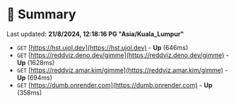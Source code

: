 # 📖 Summary
Last updated: **21/8/2024, 12:18:16 PG "Asia/Kuala_Lumpur"**

- `GET` [https://hst.ujol.dev](https://hst.ujol.dev) - **Up** (646ms)
- `GET` [https://reddviz.deno.dev/gimme](https://reddviz.deno.dev/gimme) - **Up** (1628ms)
- `GET` [https://reddviz.amar.kim/gimme](https://reddviz.amar.kim/gimme) - **Up** (694ms)
- `GET` [https://dumb.onrender.com](https://dumb.onrender.com) - **Up** (358ms)
